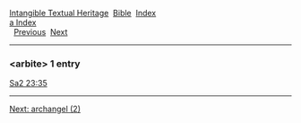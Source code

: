 [Intangible Textual Heritage](../../index)  [Bible](../index) 
[Index](index)   
[a Index](_a_)  
  [Previous](c00669)  [Next](c00671) 

------------------------------------------------------------------------

### &lt;arbite&gt; 1 entry

[Sa2 23:35](../kjv/sa2023.htm#035)  

------------------------------------------------------------------------

[Next: archangel (2)](c00671)
